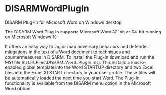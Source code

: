 # DISARMWordPlugIn
 DISARM Plug-In for Microsoft Word on Windows desktop

The DISARM Word Plug-In supports Microsoft Word 32-bit or 64-bit running on Microsoft Windows 10.

It offers an easy way to tag or map adversary behaviors and defender mitigations in the text of a Word document to techniques and countermeasures in DISARM.
To install the Plug-In download and run the MSI file Install_Files\DISARM_Word_PlugIn.msi. This installs a macro-enabled global template into the Word STARTUP 
directory and two Excel files into the Excel XLSTART directory in your user profile. These files will be automatically loaded the next time you start Word.
The Plug-In functionality is available from the DISARM menu option in the Microsoft Word ribbon.  